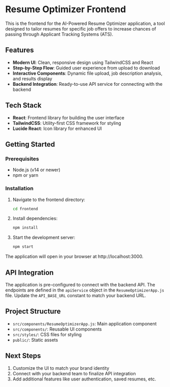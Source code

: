 # Resume Optimizer Frontend

This is the frontend for the AI-Powered Resume Optimizer application, a tool designed to tailor resumes for specific job offers to increase chances of passing through Applicant Tracking Systems (ATS).

## Features

- **Modern UI**: Clean, responsive design using TailwindCSS and React
- **Step-by-Step Flow**: Guided user experience from upload to download
- **Interactive Components**: Dynamic file upload, job description analysis, and results display
- **Backend Integration**: Ready-to-use API service for connecting with the backend

## Tech Stack

- **React**: Frontend library for building the user interface
- **TailwindCSS**: Utility-first CSS framework for styling
- **Lucide React**: Icon library for enhanced UI

## Getting Started

### Prerequisites

- Node.js (v14 or newer)
- npm or yarn

### Installation

1. Navigate to the frontend directory:
   ```bash
   cd frontend
   ```

2. Install dependencies:
   ```bash
   npm install
   ```

3. Start the development server:
   ```bash
   npm start
   ```

The application will open in your browser at http://localhost:3000.

## API Integration

The application is pre-configured to connect with the backend API. The endpoints are defined in the `apiService` object in the `ResumeOptimizerApp.js` file. Update the `API_BASE_URL` constant to match your backend URL.

## Project Structure

- `src/components/ResumeOptimizerApp.js`: Main application component
- `src/components/`: Reusable UI components
- `src/styles/`: CSS files for styling
- `public/`: Static assets

## Next Steps

1. Customize the UI to match your brand identity
2. Connect with your backend team to finalize API integration
3. Add additional features like user authentication, saved resumes, etc.

